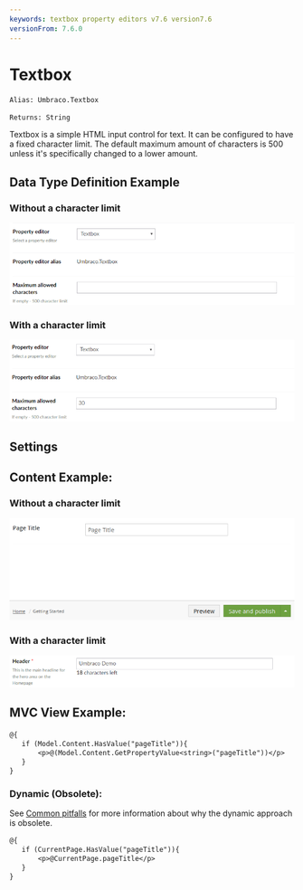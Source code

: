 ```yaml
---
keywords: textbox property editors v7.6 version7.6
versionFrom: 7.6.0
---
```


# Textbox

`Alias: Umbraco.Textbox`

`Returns: String`

Textbox is a simple HTML input control for text. It can be configured to have a fixed character limit. The default maximum amount of characters is 500 unless it's specifically changed to a lower amount.

## Data Type Definition Example

### Without a character limit

![Textbox Data Type Definition](images/textbox/7.6/textbox-setup.png)

### With a character limit

![Textbox Data Type Definition With a Character Limit](images/textbox/7.6/textbox-setup-limit.png)

## Settings

## Content Example:

### Without a character limit

![Textbox Content Example](images/textbox/7.6/textbox-content.png)

### With a character limit

![Textbox Content Example Without a Character Limit](images/textbox/7.6/textbox-content-limit.png)

## MVC View Example:

	@{
	   if (Model.Content.HasValue("pageTitle")){
	       <p>@(Model.Content.GetPropertyValue<string>("pageTitle"))</p>
	   }
	}


### Dynamic (Obsolete):

See [Common pitfalls](https://our.umbraco.org/documentation/reference/Common-Pitfalls/#dynamics) for more information about why the dynamic approach is obsolete.

	@{
	   if (CurrentPage.HasValue("pageTitle")){
	       <p>@CurrentPage.pageTitle</p>
	   }
	}
